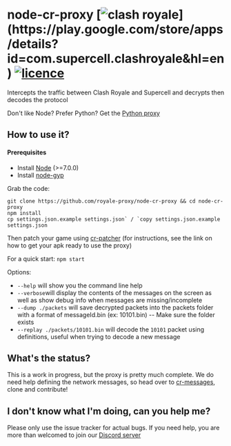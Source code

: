 node-cr-proxy [![clash royale](https://img.shields.io/badge/Clash%20Royale-1.8.1-brightgreen.svg?style=flat")](https://play.google.com/store/apps/details?id=com.supercell.clashroyale&hl=en) [![licence](https://img.shields.io/aur/license/yaourt.svg?style=flat)](https://github.com/royale-proxy/node-cr-proxy/blob/master/LICENSE)
=============

Intercepts the traffic between Clash Royale and Supercell and decrypts then decodes the protocol

Don't like Node? Prefer Python? Get the [Python proxy](https://github.com/royale-proxy/cr-proxy)

## How to use it?

#### Prerequisites
* Install [Node](https://nodejs.org/en) (>=7.0.0)
* Install [node-gyp](https://github.com/nodejs/node-gyp)

Grab the code:

```
git clone https://github.com/royale-proxy/node-cr-proxy && cd node-cr-proxy
npm install
cp settings.json.example settings.json` / `copy settings.json.example settings.json
```

Then patch your game using [cr-patcher](https://github.com/royale-proxy/cr-patcher) (for instructions, see the link on how to get your apk ready to use the proxy)

For a quick start: `npm start`

Options:
- `--help` will show you the command line help
- `--verbose`will display the contents of the messages on the screen as well as show debug info when messages are missing/incomplete
- `--dump ./packets` will save decrypted packets into the packets folder with a format of messageId.bin (ex: 10101.bin) -- Make sure the folder exists
- `--replay ./packets/10101.bin` will decode the `10101` packet using definitions, useful when trying to decode a new message

## What's the status?

This is a work in progress, but the proxy is pretty much complete. We do need help defining the network messages, so head over to [cr-messages](https://github.com/royale-proxy/cr-messages), clone and contribute!

## I don't know what I'm doing, can you help me?

Please only use the issue tracker for actual bugs. If you need help, you are more than welcomed to join our [Discord server](https://discord.gg/BuUtGPM)

